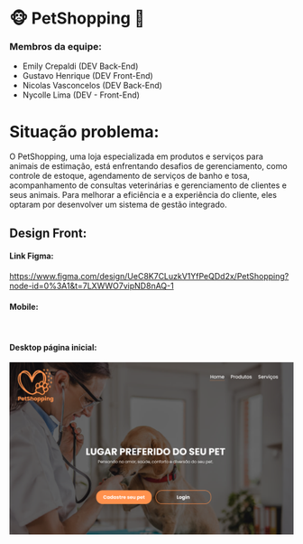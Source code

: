 # 🐵 PetShopping 🐶

### Membros da equipe:
<ul>
<li> Emily Crepaldi (DEV Back-End)</li>
<li> Gustavo Henrique (DEV Front-End)</li>
<li> Nicolas Vasconcelos (DEV Back-End)</li>
<li> Nycolle Lima (DEV - Front-End)</li>
</ul>

#
# Situação problema:

O PetShopping, uma loja especializada em produtos e serviços para animais de estimação, está enfrentando desafios de gerenciamento, como controle de estoque, agendamento de serviços de banho e tosa, acompanhamento de consultas veterinárias e gerenciamento de clientes e seus animais. Para melhorar a eficiência e a experiência do cliente, eles optaram por desenvolver um sistema de gestão integrado.

## Design Front:

#### Link Figma:
<a>https://www.figma.com/design/UeC8K7CLuzkV1YfPeQDd2x/PetShopping?node-id=0%3A1&t=7LXWWO7vipND8nAQ-1</a>

#### Mobile:
<img src="" width=''>

#### Desktop página inicial:
<img src="./imgs(readme)/desktop-pg.png" width='1000'>

